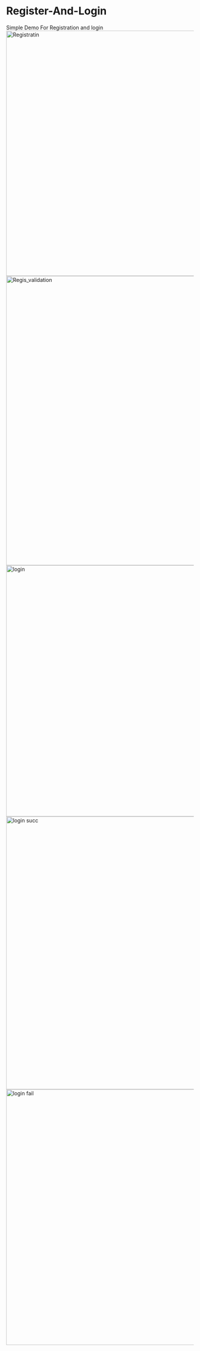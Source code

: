# Register-And-Login
Simple Demo For Registration and login
<img width="657" alt="Registratin" src="https://user-images.githubusercontent.com/93416931/226832324-444f27d6-8b22-4fd5-a157-70a54031837b.png">
<img width="775" alt="Regis_validation" src="https://user-images.githubusercontent.com/93416931/226832403-5a071b1c-8839-4464-8937-1f74c913ea70.png">
<img width="673" alt="login" src="https://user-images.githubusercontent.com/93416931/226832424-f84b5df7-8eef-4758-a2e4-54859abd09e8.png">
<img width="731" alt="login succ" src="https://user-images.githubusercontent.com/93416931/226832442-3a2f6474-4740-440a-b6a4-1770a8520352.png">
<img width="685" alt="login fail" src="https://user-images.githubusercontent.com/93416931/226832493-17a7ba97-8a93-4497-a4a1-c0ec4da0344b.png">
